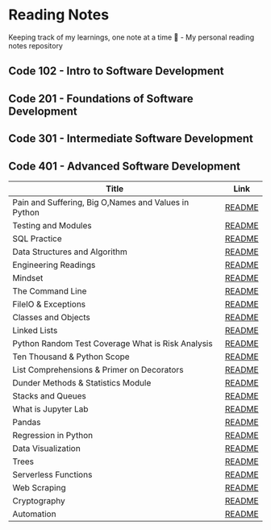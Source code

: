 # Reading Notes
Keeping track of my learnings, one note at a time 📝 - My personal reading notes repository

## Code 102 - Intro to Software Development

## Code 201 - Foundations of Software Development

## Code 301 - Intermediate Software Development

## Code 401 - Advanced Software Development

| Title                                                   | Link 
| -----------                                             | -----------                                     |
| Pain and Suffering, Big O,Names and Values in Python    |   [README](./ReadClass01/README.md)             |
| Testing and Modules                                     |   [README](./ReadClass02/README.md)             |
| SQL Practice                                            |   [README](./SQL%20Practice/README.md)          |
| Data Structures and Algorithm                           |   [README](./Data%20Structures%20and%20Algorithms/README.md)                                                                                                   |
| Engineering Readings                                    |    [README](./Engineering%20Readings/README.md)  |
| Mindset                                                 |    [README](./Mindset/README.md)                 |
| The Command Line                                        |    [README](./The%20Command%20Line/README.md)    |
| FileIO & Exceptions                                     |    [README](./FileIO%20%26%20Exceptions/README.md)                                                                                                          |
| Classes and Objects                                     |    [README](./Classes%20and%20Objects/README.md) |
| Linked Lists                                            |    [README](./Linked%20Lists/README.md)          |
| Python Random Test Coverage What is Risk Analysis       |    [README](./Python%20Random/README.md)         |
| Ten Thousand & Python Scope                             |    [README](./Ten%20Thousand%20%26%20Python%20Scope/README.md)                                                             |
| List Comprehensions & Primer on Decorators              |    [README](./%20List%20Comprehensions%20%26%20Primer%20on%20Decorators/README.md)                                         |
| Dunder Methods & Statistics Module                      |    [README](./Dunder%20Methods%20%26%20Statistics%20Module/README.md)                                                      |
| Stacks and Queues                                       |    [README](./Stacks%20and%20Queues/README.md)   |
| What is Jupyter Lab                                     |    [README](./Jupyter%20Lab%20/README.md)        |
| Pandas                                                  |    [README](./Pandas/README.md)                  |
| Regression in Python                                    |    [README](./Regression%20in%20Python/README.md)                                                                                                          |
| Data Visualization                                      |    [README](./Data%20Visualization/README.md)    |
| Trees                                                   |    [README](./Trees/README.md)    |
| Serverless Functions                                    |    [README](./Serverless_Functions/README.md)    |
| Web Scraping                                            |    [README](./Web%20Scraping/README.md)    |
| Cryptography                                           |    [README](./Cryptography/README.md)    |
| Automation                                           |    [README](./Automation/README.md)    |